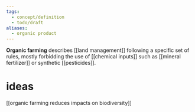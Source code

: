 ```yaml
---
tags:
  - concept/definition
  - todo/draft
aliases:
  - organic product
---
```

**Organic farming** describes [[land management]] following a specific set of rules, mostly forbidding the use of [[chemical inputs]] such as [[mineral fertilizer]] or synthetic [[pesticides]].
# ideas
[[organic farming reduces impacts on biodiversity]]
